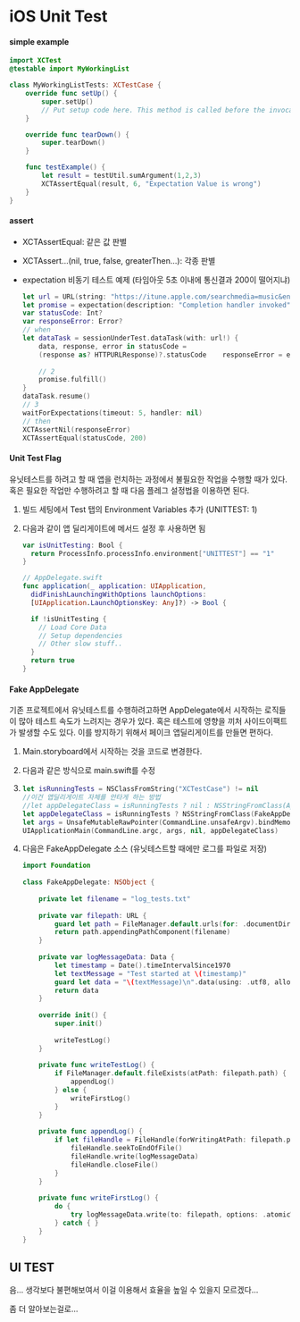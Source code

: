 # iOS Unit Test

#### simple example

```swift
import XCTest
@testable import MyWorkingList

class MyWorkingListTests: XCTestCase {
    override func setUp() {
        super.setUp()
        // Put setup code here. This method is called before the invocation of each test method in the class.
    }

    override func tearDown() {
        super.tearDown()
    }

    func testExample() {
        let result = testUtil.sumArgument(1,2,3)
        XCTAssertEqual(result, 6, "Expectation Value is wrong")
    }
}
```



#### assert

- XCTAssertEqual: 같은 값 판별

- XCTAssert...(nil, true, false, greaterThen...): 각종 판별

- expectation 비동기 테스트 예제 (타임아웃 5초 이내에 통신결과 200이 떨어지냐)

  ```swift
  let url = URL(string: "https://itune.apple.com/searchmedia=music&entity=song&term=abba")  // 1  
  let promise = expectation(description: "Completion handler invoked")  
  var statusCode: Int?  
  var responseError: Error?    
  // when  
  let dataTask = sessionUnderTest.dataTask(with: url!) { 
      data, response, error in statusCode = 
      (response as? HTTPURLResponse)?.statusCode    responseError = error    
                                                        
      // 2                                      
      promise.fulfill()  
  }  
  dataTask.resume()  
  // 3  
  waitForExpectations(timeout: 5, handler: nil)    
  // then  
  XCTAssertNil(responseError)  
  XCTAssertEqual(statusCode, 200)
  ```




#### Unit Test Flag

유닛테스트를 하려고 할 때 앱을 런치하는 과정에서 불필요한 작업을 수행할 때가 있다.
혹은 필요한 작업만 수행하려고 할 때 다음 플레그 설정법을 이용하면 된다.

1. 빌드 세팅에서 Test 탭의 Environment Variables 추가 (UNITTEST: 1)

2. 다음과 같이 앱 딜리게이트에 메서드 설정 후 사용하면 됨

   ```swift
   var isUnitTesting: Bool {
     return ProcessInfo.processInfo.environment["UNITTEST"] == "1"
   }
   
   // AppDelegate.swift
   func application(_ application: UIApplication,
     didFinishLaunchingWithOptions launchOptions:
     [UIApplication.LaunchOptionsKey: Any]?) -> Bool {
   
     if !isUnitTesting {
       // Load Core Data
       // Setup dependencies
       // Other slow stuff..
     }
     return true
   }
   ```



#### Fake AppDelegate

기존 프로젝트에서 유닛테스트를 수행하려고하면 AppDelegate에서 시작하는 로직들이 많아 테스트 속도가 느려지는 경우가 있다. 혹은 테스트에 영향을 끼처 사이드이팩트가 발생할 수도 있다.
이를 방지하기 위해서 페이크 앱딜리게이트를 만들면 편하다.

1. Main.storyboard에서 시작하는 것을 코드로 변경한다.

2. 다음과 같은 방식으로 main.swift를 수정

3. ```swift
   let isRunningTests = NSClassFromString("XCTestCase") != nil
   //이건 앱딜리게이트 자체를 안타게 하는 방법
   //let appDelegateClass = isRunningTests ? nil : NSStringFromClass(AppDelegate.self)	
   let appDelegateClass = isRunningTests ? NSStringFromClass(FakeAppDelegate.self) : NSStringFromClass(AppDelegate.self)
   let args = UnsafeMutableRawPointer(CommandLine.unsafeArgv).bindMemory(to: UnsafeMutablePointer<Int8>.self, capacity: Int(CommandLine.argc))
   UIApplicationMain(CommandLine.argc, args, nil, appDelegateClass)
   ```

4. 다음은 FakeAppDelegate 소스 (유닛테스트할 때에만 로그를 파일로 저장)

   ```swift
   import Foundation
    
   class FakeAppDelegate: NSObject {
    
       private let filename = "log_tests.txt"
    
       private var filepath: URL {
           guard let path = FileManager.default.urls(for: .documentDirectory, in: .userDomainMask).first else { fatalError() }
           return path.appendingPathComponent(filename)
       }
    
       private var logMessageData: Data {
           let timestamp = Date().timeIntervalSince1970
           let textMessage = "Test started at \(timestamp)"
           guard let data = "\(textMessage)\n".data(using: .utf8, allowLossyConversion: false) else { fatalError() }
           return data
       }
    
       override init() {
           super.init()
    
           writeTestLog()
       }
    
       private func writeTestLog() {
           if FileManager.default.fileExists(atPath: filepath.path) {
               appendLog()
           } else {
               writeFirstLog()
           }
       }
    
       private func appendLog() {
           if let fileHandle = FileHandle(forWritingAtPath: filepath.path) {
               fileHandle.seekToEndOfFile()
               fileHandle.write(logMessageData)
               fileHandle.closeFile()
           }
       }
    
       private func writeFirstLog() {
           do {
               try logMessageData.write(to: filepath, options: .atomicWrite)
           } catch { }
       }
   }
   ```

   

## UI TEST

음... 생각보다 불편해보여서 이걸 이용해서 효율을 높일 수 있을지 모르겠다...

좀 더 알아보는걸로...